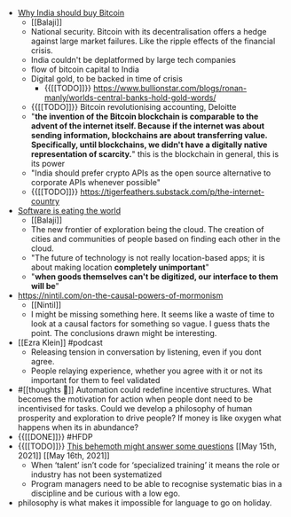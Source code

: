 - [Why India should buy Bitcoin](https://balajis.com/why-india-should-buy-bitcoin/)
    - [[Balaji]]
    - National security. Bitcoin with its decentralisation offers a hedge against large market
      failures. Like the ripple effects of the financial crisis.
    - India couldn't be deplatformed by large tech companies
    - flow of bitcoin capital to India
    - Digital gold, to be backed in time of crisis
        - {{[[TODO]]}}
          https://www.bullionstar.com/blogs/ronan-manly/worlds-central-banks-hold-gold-words/
    - {{[[TODO]]}} Bitcoin revolutionising accounting, Deloitte
    - "__the invention of the Bitcoin blockchain is comparable to the advent of the internet itself.
      Because if the internet was about sending information, blockchains are about transferring
      value. Specifically, until blockchains, we didn't have a digitally native representation of
      scarcity.__" this is the blockchain in general, this is its power
    - "India should prefer crypto APIs as the open source alternative to corporate APIs whenever
      possible"
    - {{[[TODO]]}} https://tigerfeathers.substack.com/p/the-internet-country
- [Software is eating the
  world](https://www.wired.com/2013/11/software-is-reorganizing-the-world-and-cloud-formations-could-lead-to-physical-nations/)
    - [[Balaji]]
    - The new frontier of exploration being the cloud. The creation of cities and communities of
      people based on finding each other in the cloud.
    - "The future of technology is not really location-based apps; it is about making
      location __completely unimportant__"
    - "__when goods themselves can't be digitized, our interface to them will be__"
- https://nintil.com/on-the-causal-powers-of-mormonism
    - [[Nintil]]
    - I might be missing something here. It seems like a waste of time to look at a causal factors
      for something so vague. I guess thats the point. The conclusions drawn might be interesting.
- [[Ezra Klein]] #podcast
    - Releasing tension in conversation by listening, even if you dont agree.
    - People relaying experience, whether you agree with it or not its important for them to feel
      validated
- #[[thoughts 🤔]] Automation could redefine incentive structures. What becomes the motivation for
  action when people dont need to be incentivised for tasks. Could we develop a philosophy of human
  prosperity and exploration to drive people? If money is like oxygen what happens when its in
  abundance?
- {{[[DONE]]}} #HFDP
- {{[[TODO]]}} [This behemoth might answer some questions](https://benjaminreinhardt.com/wddw) [[May
  15th, 2021]] [[May 16th, 2021]]
    - When ‘talent’ isn’t code for ‘specialized training’ it means the role or industry has not been
      systematized
    - Program managers need to be able to recognise systematic bias in a discipline and be curious
      with a low ego.
- philosophy is what makes it impossible for language to go on holiday.
